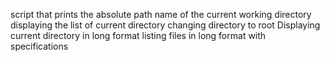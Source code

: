 script that prints the absolute path name of the current working directory
displaying the list of current directory
changing directory to root
Displaying current directory in long format
listing files in long format with specifications  
